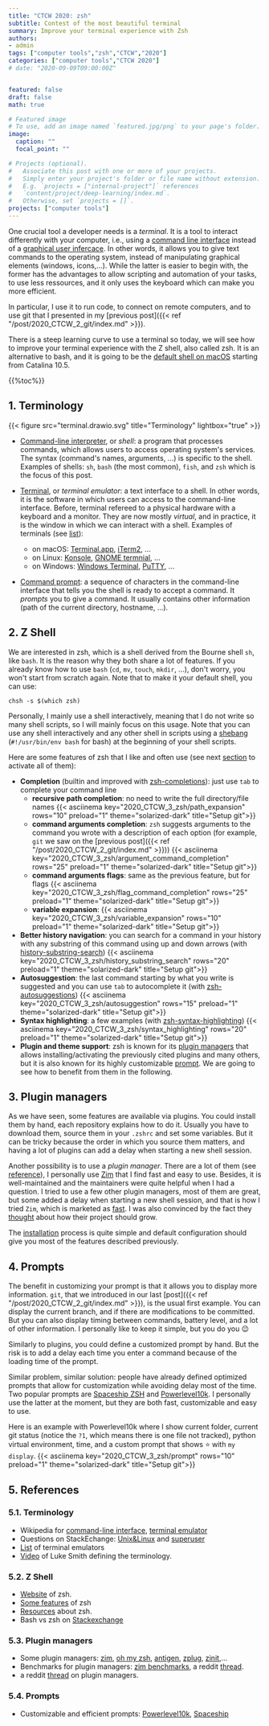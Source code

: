 ```yaml
---
title: "CTCW 2020: zsh"
subtitle: Contest of the most beautiful terminal
summary: Improve your terminal experience with Zsh
authors:
- admin
tags: ["computer tools","zsh","CTCW","2020"]
categories: ["computer tools","CTCW 2020"]
# date: "2020-09-09T09:00:00Z"


featured: false
draft: false
math: true

# Featured image
# To use, add an image named `featured.jpg/png` to your page's folder. 
image:
  caption: ""
  focal_point: ""

# Projects (optional).
#   Associate this post with one or more of your projects.
#   Simply enter your project's folder or file name without extension.
#   E.g. `projects = ["internal-project"]` references 
#   `content/project/deep-learning/index.md`.
#   Otherwise, set `projects = []`.
projects: ["computer tools"]
---
```


One crucial tool a developer needs is a *terminal*. It is a tool to interact differently with your computer, i.e., using a [command line interface](https://en.wikipedia.org/wiki/Command-line_interface#Anatomy_of_a_shell_CLI) instead of a [graphical user infercace](https://en.wikipedia.org/wiki/Graphical_user_interface). In other words, it allows you to give text commands to the operating system, instead of manipulating graphical elements (windows, icons,...). While the latter is easier to begin with, the former has the advantages to allow scripting and automation of your tasks, to use less ressources, and it only uses the keyboard which can make you more efficient.

In particular, I use it to run code, to connect on remote computers, and to use git that I presented in my [previous post]({{< ref "/post/2020_CTCW_2_git/index.md" >}}).

There is a steep learning curve to use a terminal so today, we will see how to improve your terminal experience with the Z shell, also called zsh. It is an alternative to bash, and it is going to be the [default shell on macOS](https://support.apple.com/en-us/HT208050) starting from Catalina 10.5.

{{%toc%}}

## 1. Terminology

{{< figure src="terminal.drawio.svg" title="Terminology" lightbox="true" >}}

- [Command-line interpreter](https://en.wikipedia.org/wiki/Command-line_interface), or *shell*: a program that processes commands, which allows users to access operating system's services. The syntax (command's names, arguments, ...) is specific to the shell. Examples of shells: `sh`, `bash` (the most common), `fish`, and `zsh` which is the focus of this post.
- [Terminal](https://en.wikipedia.org/wiki/Terminal_emulator), or *terminal emulator*: a text interface to a shell. In other words, it is the software in which users can access to the command-line interface. Before, terminal refereed to a physical hardware with a keyboard and a monitor. They are now mostly *virtual*, and in practice, it is the window in which we can interact with a shell. Examples of terminals (see [list](https://en.wikipedia.org/wiki/List_of_terminal_emulators)):
  - on macOS: [Terminal.app](https://en.wikipedia.org/wiki/Terminal_(macOS)), [iTerm2](https://www.iterm2.com), ...
  - on Linux: [Konsole](https://konsole.kde.org), [GNOME termnial](https://en.wikipedia.org/wiki/GNOME_Terminal), ...
  - on Windows: [Windows Terminal](https://devblogs.microsoft.com/commandline/introducing-windows-terminal/), [PuTTY](https://www.chiark.greenend.org.uk/~sgtatham/putty/), ...

- [Command prompt](https://en.wikipedia.org/wiki/Command-line_interface#Command_prompt): a sequence of characters in the command-line interface that tells you the shell is ready to accept a command. It *prompts* you to give a command. It usually contains other information (path of the current directory, hostname, ...).

## 2. Z Shell

We are interested in zsh, which is a shell derived from the Bourne shell `sh`, like `bash`. It is the reason why they both share a lot of features. If you already know how to use `bash` (`cd`, `mv`, `touch`, `mkdir`, ...), don't worry, you won't start from scratch again. Note that to make it your default shell, you can use:
```
chsh -s $(which zsh)
```

Personally, I mainly use a shell interactively, meaning that I do not write so many shell scripts, so I will mainly focus on this usage. Note that you can use any shell interactively and any other shell in scripts using a [shebang](https://en.wikipedia.org/wiki/Shebang_(Unix)) (`#!/usr/bin/env bash` for bash) at the beginning of your shell scripts.

Here are some features of zsh that I like and often use (see next [section](#3-plugin-managers) to activate all of them):

- **Completion** (builtin and improved with [zsh-completions](https://github.com/zsh-users/zsh-completions)): just use `tab` to complete your command line
  - **recursive path completion**: no need to write the full directory/file names
{{< asciinema key="2020_CTCW_3_zsh/path_expansion" rows="10" preload="1" theme="solarized-dark" title="Setup git">}}
  - **command arguments completion**: `zsh` suggests arguments to the command you wrote with a description of each option (for example, `git` we saw on the [previous post]({{< ref "/post/2020_CTCW_2_git/index.md" >}})) {{< asciinema key="2020_CTCW_3_zsh/argument_command_completion" rows="25" preload="1" theme="solarized-dark" title="Setup git">}}
  - **command arguments flags**: same as the previous feature, but for flags {{< asciinema key="2020_CTCW_3_zsh/flag_command_completion" rows="25" preload="1" theme="solarized-dark" title="Setup git">}}
  - **variable expansion**: {{< asciinema key="2020_CTCW_3_zsh/variable_expansion" rows="10" preload="1" theme="solarized-dark" title="Setup git">}}
- **Better history navigation**: you can search for a command in your history with any substring of this command using up and down arrows (with [history-substring-search](https://github.com/zsh-users/zsh-history-substring-search)) {{< asciinema key="2020_CTCW_3_zsh/history_substring_search" rows="20" preload="1" theme="solarized-dark" title="Setup git">}}
- **Autosuggestion**: the last command starting by what you write is suggested and you can use `tab` to autocomplete it (with [zsh-autosuggestions](https://github.com/zsh-users/zsh-autosuggestions))
{{< asciinema key="2020_CTCW_3_zsh/autosuggestion" rows="15" preload="1" theme="solarized-dark" title="Setup git">}}
- **Syntax highlighting**: a few examples (with [zsh-syntax-highlighting](https://github.com/zsh-users/zsh-syntax-highlighting)) {{< asciinema key="2020_CTCW_3_zsh/syntax_highlighting" rows="20" preload="1" theme="solarized-dark" title="Setup git">}}
- **Plugin and theme support**: zsh is known for its [plugin managers](#3-plugin-managers) that allows installing/activating the previously cited plugins and many others, but it is also known for its highly customizable [prompt](#4-prompts). We are going to see how to benefit from them in the following.

## 3. Plugin managers

As we have seen, some features are available via plugins. You could install them by hand, each repository explains how to do it. Usually you have to download them, source them in your `.zshrc` and set some variables. But it can be tricky because the order in which you source them matters, and having a lot of plugins can add a delay when starting a new shell session.

Another possibility is to use a *plugin manager*. There are a lot of them (see [reference](#53-plugin-managers)), I personally use [Zim](https://github.com/zimfw/zimfw) that I find fast and easy to use. Besides, it is well-maintained and the maintainers were quite helpful when I had a question. I tried to use a few other plugin managers, most of them are great, but some added a delay when starting a new shell session, and that is how I tried `Zim`, which is marketed as [fast](https://github.com/zimfw/zimfw/wiki/Speed). I was also convinced by the fact they [thought](https://github.com/zimfw/zimfw/issues/88) about how their project should grow.

The [installation](https://github.com/zimfw/zimfw#installation) process is quite simple and default configuration should give you most of the features described previously.

## 4. Prompts

The benefit in customizing your prompt is that it allows you to display more information. `git`, that we introduced in our last [post]({{< ref "/post/2020_CTCW_2_git/index.md" >}}), is the usual first example. You can display the current branch, and if there are modifications to be committed. But you can also display timing between commands, battery level, and a lot of other information. I personally like to keep it simple, but you do you :wink:

Similarly to plugins, you could define a customized prompt by hand. But the risk is to add a delay each time you enter a command because of the loading time of the prompt.

Similar problem, similar solution: people have already defined optimized prompts that allow for customization while avoiding delay most of the time. Two popular prompts are [Spaceship ZSH](https://github.com/denysdovhan/spaceship-prompt) and [Powerlevel10k](https://github.com/romkatv/powerlevel10k). I personally use the latter at the moment, but they are both fast, customizable and easy to use.


Here is an example with Powerlevel10k where I show current folder, current git status (notice the `?1`, which means there is one file not tracked), python virtual environment, time, and a custom prompt that shows :star: with `my display`.
{{< asciinema key="2020_CTCW_3_zsh/prompt" rows="10" preload="1" theme="solarized-dark" title="Setup git">}}

## 5. References

### 5.1. Terminology

- Wikipedia for [command-line interface](https://en.wikipedia.org/wiki/Command-line_interface#Anatomy_of_a_shell_CLI), [terminal emulator](https://en.wikipedia.org/wiki/Terminal_emulator)
- Questions on StackEchange: [Unix&Linux](https://unix.stackexchange.com/questions/4126/what-is-the-exact-difference-between-a-terminal-a-shell-a-tty-and-a-con) and [superuser](https://superuser.com/questions/144666/what-is-the-difference-between-shell-console-and-terminal)
- [List](https://en.wikipedia.org/wiki/List_of_terminal_emulators) of terminal emulators
- [Video](https://www.youtube.com/watch?v=hMSByvFHOro) of Luke Smith defining the terminology.

### 5.2. Z Shell

- [Website](http://zsh.sourceforge.net) of zsh.
- [Some features](https://github.com/hmml/awesome-zsh) of zsh
- [Resources](https://github.com/unixorn/awesome-zsh-plugins#generic-zsh) about zsh.
- Bash vs zsh on [Stackexchange](https://apple.stackexchange.com/questions/361870/what-are-the-practical-differences-between-bash-and-zsh)

### 5.3. Plugin managers

- Some plugin managers: [zim](https://github.com/zimfw/zimfw), [oh my zsh](https://ohmyz.sh), [antigen](https://github.com/zsh-users/antigen), [zplug](https://github.com/zplug/zplug), [zinit](https://github.com/zdharma/zinit),...
- Benchmarks for plugin managers: [zim benchmarks](https://github.com/zimfw/zimfw/wiki/Speed), a reddit [thread](https://www.reddit.com/r/zsh/comments/ak0vgi/a_comparison_of_all_the_zsh_plugin_mangers_i_used/).
- a reddit [thread](https://www.reddit.com/r/zsh/comments/bj6rwz/what_is_a_good_ohmyzsh_alternative/) on plugin managers.

### 5.4. Prompts

- Customizable and efficient prompts: [Powerlevel10k](https://github.com/romkatv/powerlevel10k), [Spaceship](https://github.com/denysdovhan/spaceship-prompt)
